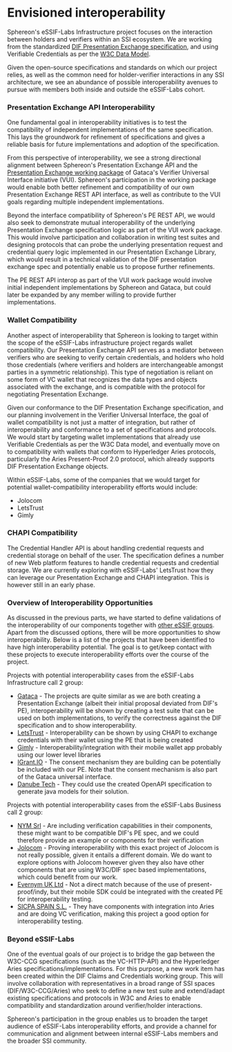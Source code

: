 Envisioned interoperability
===========================

Sphereon's eSSIF-Labs Infrastructure project focuses on the interaction between holders and verifiers within an SSI ecosystem. We are working from the standardized [DIF Presentation Exchange specification](https://identity.foundation/presentation-exchange/), and using Verifiable Credentials as per the [W3C Data Model](https://www.w3.org/TR/vc-data-model/).

Given the open-source specifications and standards on which our project relies, as well as the common need for holder-verifier interactions in any SSI architecture, we see an abundance of possible interoperability avenues to pursue with members both inside and outside the eSSIF-Labs cohort.

### Presentation Exchange API Interoperability
One fundamental goal in interoperability initiatives is to test the compatibility of independent implementations of the same specification. This lays the groundwork for refinement of specifications and gives a reliable basis for future implementations and adoption of the specification.

From this perspective of interoperability, we see a strong directional alignment between Sphereon's Presentation Exchange API and the [Presentation Exchange working package](https://gitlab.grnet.gr/essif-lab/infrastructure_2/gataca/Verifier_Universal_Interface/-/tree/master/WP1-PresentationExchange) of Gataca's Verifier Universal Interface initiative (VUI). Sphereon's participation in the working package would enable both better refinement and compatibility of our own Presentation Exchange REST API interface, as well as contribute to the VUI goals regarding multiple independent implementations.

Beyond the interface compatibility of Sphereon's PE REST API, we would also seek to demonstrate mutual interoperability of the underlying Presentation Exchange specification logic as part of the VUI work package. This would involve participation and collaboration in writing test suites and designing protocols that can probe the underlying presentation request and credential query logic implemented in our Presentation Exchange Library, which would result in a technical validation of the DIF presentation exchange spec and potentially enable us to propose further refinements.

The PE REST API interop as part of the VUI work package would involve initial independent implementations by Sphereon and Gataca, but could later be expanded by any member willing to provide further implementations. 

### Wallet Compatibility

Another aspect of interoperability that Sphereon is looking to target within the scope of the eSSIF-Labs infrastructure project regards wallet compatibility. Our Presentation Exchange API serves as a mediator between verifiers who are seeking to verify certain credentials, and holders who hold those credentials (where verifiers and holders are interchangeable amongst parties in a symmetric relationship). This type of negotiation is reliant on some form of VC wallet that recognizes the data types and objects associated with the exchange, and is compatible with the protocol for negotiating Presentation Exchange.

Given our conformance to the DIF Presentation Exchange specification, and our planning involvement in the Verifier Universal Interface, the goal of wallet compatibility is not just a matter of integration, but rather of interoperability and conformance to a set of specifications and protocols. We would start by targeting wallet implementations that already use Verifiable Credentials as per the W3C Data model, and eventually move on to compatibility with wallets that conform to Hyperledger Aries protocols, particularly the Aries Present-Proof 2.0 protocol, which already supports DIF Presentation Exchange objects.

Within eSSIF-Labs, some of the companies that we would target for potential wallet-compatibility interoperability efforts would include:
* Jolocom
* LetsTrust
* Gimly

### CHAPI Compatibility

The Credential Handler API is about handling credential requests and credential storage on behalf of the user. The specification defines a number of new Web platform features to handle credential requests and credential storage. We are currently exploring with eSSIF-Labs' LetsTrust how they can leverage our Presentation Exchange and CHAPI integration. This is however still in an early phase.

### Overview of Interoperability Opportunities

As discussed in the previous parts, we have started to define validations of the interoperability of our components together with [other eSSIF groups](https://gitlab.grnet.gr/essif-lab/essif-lab/-/blob/master/infrastructure-call/README.md). Apart from the discussed options, there will be more opportunities to show interoperability. Below is a list of the projects that have been identified to have high interoperability potential. The goal is to get/keep contact with these projects to execute interoperability efforts over the course of the project.

Projects with potential interoperability cases from the eSSIF-Labs Infrastructure call 2 group:
* [Gataca](https://gitlab.grnet.gr/essif-lab/infrastructure_2/gataca/Verifier_Universal_Interface_project_summary) - The projects are quite similar as we are both creating a Presentation Exchange (albeit their initial proposal deviated from DIF's PE), interoperability will be shown by creating a test suite that can be used on both implementations, to verify the correctness against the DIF specification and to show interoperability.
* [LetsTrust](https://gitlab.grnet.gr/essif-lab/infrastructure_2/letstrust/letstrust_project_summary) - Interoperability can be shown by using CHAPI to exchange credentials with their wallet using the PE that is being created
* [Gimly](https://gitlab.grnet.gr/essif-lab/infrastructure_2/gimly/SSI_NFC_Bridge_project_summary) - Interoperability/integration with their mobile wallet app probably using our lower level libraries
* [IGrant.IO](https://gitlab.grnet.gr/essif-lab/infrastructure_2/igrantio/Automated_Data_Agreements_project_summary) - The consent mechanism they are building can be potentially be included with our PE. Note that the consent mechanism is also part of the Gataca universal interface.
* [Danube Tech](https://gitlab.grnet.gr/essif-lab/infrastructure_2/danubetech/SSI_Java_Libraries_project_summary) - They could use the created OpenAPI specification to generate java models for their solution. 

Projects with potential interoperability cases from the eSSIF-Labs Business call 2 group:
* [NYM Srl](https://gitlab.grnet.gr/essif-lab/infrastructure/nym-srl/vca_project_summary) - Are including verification capabilities in their components, these might want to be compatible DIF's PE spec, and we could therefore provide an example or components for their verification
* [Jolocom](https://gitlab.grnet.gr/essif-lab/infrastructure/jolocom/cbas_project_summary) - Proving interoperability with this exact project of Jolocom is not really possible, given it entails a different domain. We do want to explore options with Jolocom however given they also have other components that are using W3C/DIF spec based implementations, which could benefit from our work. 
* [Evernym UK Ltd](https://gitlab.grnet.gr/essif-lab/infrastructure/evernym/openup_project_summary) - Not a direct match because of the use of present-proof/indy, but their mobile SDK could be integrated with the created PE for interoperability testing. 
* [SICPA SPAIN S.L.](https://gitlab.grnet.gr/essif-lab/infrastructure/sicpa/bridge_project_summary) - They have components with integration into Aries and are doing VC verification, making this project a good option for interoperability testing. 


### Beyond eSSIF-Labs

One of the eventual goals of our project is to bridge the gap between the W3C-CCG specifications (such as the VC-HTTP-API) and the Hyperledger Aries specifications/implementations. For this purpose, a new work item has been created within the DIF Claims and Credentials working group. This will involve collaboration with representatives in a broad range of SSI spaces (DIF/W3C-CCG/Aries) who seek to define a new test suite and extend/adapt existing specifications and protocols in W3C and Aries to enable compatibility and standardization around verifier/holder interactions.

Sphereon's participation in the group enables us to broaden the target audience of eSSIF-Labs interoperability efforts, and provide a channel for communication and alignment between internal eSSIF-Labs members and the broader SSI community.

